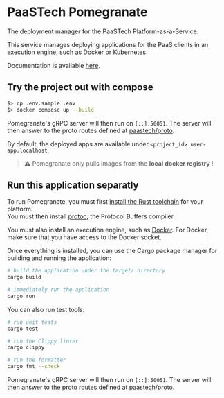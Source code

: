 # PaaSTech Pomegranate
The deployment manager for the PaaSTech Platform-as-a-Service.

This service manages deploying applications for the PaaS clients in an execution engine, such as Docker or Kubernetes.

Documentation is available [here](https://paastech-cloud.github.io/pomegranate/pomegranate/).

## Try the project out with compose

```bash
$> cp .env.sample .env
$> docker compose up --build
```

Pomegranate's gRPC server will then run on `[::]:50051`. The server will then answer to the proto routes defined at [paastech/proto](https://github.com/paastech-cloud/proto).

By default, the deployed apps are available under `<project_id>.user-app.localhost`

> ⚠️ Pomegranate only pulls images from the **local docker registry** !

## Run this application separatly

To run Pomegranate, you must first [install the Rust toolchain](https://www.rust-lang.org/tools/install) for your platform.  
You must then install [protoc](https://grpc.io/docs/protoc-installation/), the Protocol Buffers compiler.

You must also install an execution engine, such as [Docker](https://docs.docker.com/get-docker/). For Docker, make sure that
you have access to the Docker socket.

Once everything is installed, you can use the Cargo package manager for building and running the application:

```sh
# build the application under the target/ directory
cargo build

# immediately run the application
cargo run
```

You can also run test tools:

```sh
# run unit tests
cargo test

# run the Clippy linter
cargo clippy

# run the formatter
cargo fmt --check
```

Pomegranate's gRPC server will then run on `[::]:50051`. The server will then answer to the proto routes defined at [paastech/proto](https://github.com/paastech-cloud/proto).
